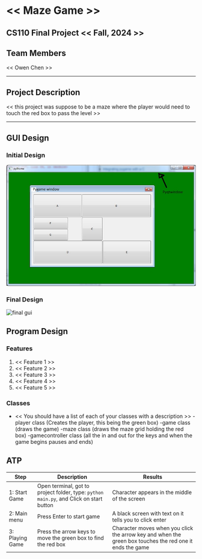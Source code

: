 # << Maze Game >>
## CS110 Final Project  << Fall, 2024 >>

## Team Members

<< Owen Chen >>

***

## Project Description

<< this project was suppose to be a maze where the player would need to touch the red box to pass the level >>

***    

## GUI Design

### Initial Design

![initial gui](assets/gui.jpg)

### Final Design

![final gui](assets/finalgui.jpg)

## Program Design

### Features

1. << Feature 1 >>
2. << Feature 2 >>
3. << Feature 3 >>
4. << Feature 4 >>
5. << Feature 5 >>

### Classes

- << You should have a list of each of your classes with a description >>
-player class (Creates the player, this being the green box)
-game class (draws the game)
-maze class (draws the maze grid holding the red box)
-gamecontroller class (all the in and out for the keys and when the game begins pauses and ends)


## ATP

|Step | Description | Results |
|---|---|---|
| 1: Start Game | Open terminal, got to project folder, type: `python main.py`, and Click on start button | Character appears in the middle of the screen |
| 2: Main menu | Press Enter to start game | A black screen with text on it tells you to click enter |
| 3: Playing Game | Press the arrow keys to move the green box to find the red box | Character moves when you click the arrow key and when the green box touches the red one it ends the game |

